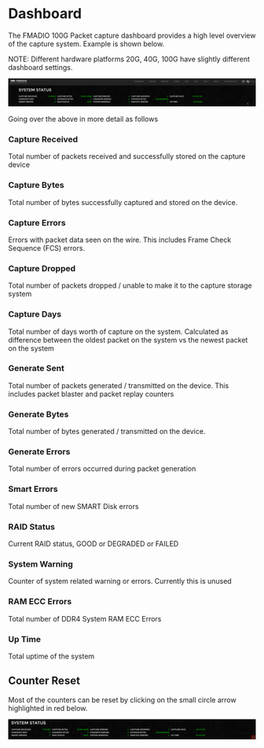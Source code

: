 # Dashboard

The FMADIO 100G Packet capture dashboard provides a high level overview of the capture system. Example is shown below.

NOTE: Different hardware platforms 20G, 40G, 100G have slightly different dashboard settings.

![FMADIO 100G Gen2 Dashboard Status](../.gitbook/assets/image%20%2861%29.png)

Going over the above in more detail as follows

### Capture Received

Total number of packets received and successfully stored on the capture device

### Capture Bytes

Total number of bytes successfully captured and stored on the device.

### Capture Errors

Errors with packet data seen on the wire. This includes Frame Check Sequence \(FCS\) errors.

### Capture Dropped

Total number of packets dropped / unable to make it to the capture storage system

### Capture Days

Total number of days worth of capture on the system. Calculated as difference between the oldest packet on the system vs the newest packet on the system

### Generate Sent

Total number of packets generated / transmitted on the device. This includes packet blaster and packet replay counters

### Generate Bytes

Total number of bytes generated / transmitted on the device. 

### Generate Errors

Total number of errors occurred during packet generation

### Smart Errors

Total number of new SMART Disk errors

### RAID Status

Current RAID status, GOOD or DEGRADED or FAILED

### System Warning

Counter of system related warning or errors. Currently this is unused

### RAM ECC Errors

Total number of DDR4 System RAM ECC Errors

### Up Time

Total uptime of the system

## Counter Reset

Most of the counters can be reset by clicking on the small circle arrow highlighted in red below.

![](../.gitbook/assets/image%20%2856%29.png)



